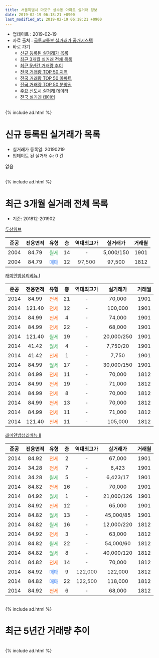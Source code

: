 ```yaml
---
title: 서울특별시 마포구 상수동 아파트 실거래 정보
date: 2019-02-19 06:18:21 +0900
last_modified_at: 2019-02-19 06:18:21 +0900
---
```


* 업데이트 : 2019-02-19
* 자료 출처 : [국토교통부 실거래가 공개시스템](http://rt.molit.go.kr)
* 바로 가기
    * [신규 등록된 실거래가 목록](#신규-등록된-실거래가-목록)
    * [최근 3개월 실거래 전체 목록](#최근-3개월-실거래-전체-목록)
    * [최근 5년간 거래량 추이](#최근-5년간-거래량-추이)
    * [전국 거래량 TOP 50 지역](https://ayogom.github.io/apt-trade-info/최근-3개월-전국에서-가장-거래가-많이-발생한-지역)
    * [전국 거래량 TOP 50 아파트](https://ayogom.github.io/apt-trade-info/최근-3개월-전국에서-가장-거래가-많이-발생한-아파트)
    * [전국 거래량 TOP 50 분양권](https://ayogom.github.io/apt-trade-info/최근-3개월-전국에서-가장-거래가-많이-발생한-분양권)
    * [주요 신도시 실거래 데이터](https://ayogom.github.io/apt-trade-info/주요-신도시)
    * [전국 실거래 데이터](https://ayogom.github.io/apt-trade-info/전국)
<br>
{% include ad.html %}
<br>

# 신규 등록된 실거래가 목록
* 실거래가 등록일: 20190219
* 업데이트 된 실거래 수: 0 건

없음

<br>
{% include ad.html %}
<br>

# 최근 3개월 실거래 전체 목록
* 기준: 201812-201902


[두산위브](https://search.naver.com/search.naver?query=%EC%84%9C%EC%9A%B8%ED%8A%B9%EB%B3%84%EC%8B%9C+%EB%A7%88%ED%8F%AC%EA%B5%AC+%EC%83%81%EC%88%98%EB%8F%99+%EB%91%90%EC%82%B0%EC%9C%84%EB%B8%8C)

|준공|전용면적|유형|층|역대최고가|실거래가|거래월|
|:---:|:---:|:---:|:---:|:---:|:---:|:---:|
|2004|84.79|<span style="color:#34a853">월세</span>|14|<span style="color:#444444">-</span>|5,000/150|1901|
|2004|84.79|<span style="color:#4285f3">매매</span>|12|<span style="color:#444444">97,500</span>|97,500|1812|

[래미안밤섬리베뉴 Ⅰ](https://search.naver.com/search.naver?query=%EC%84%9C%EC%9A%B8%ED%8A%B9%EB%B3%84%EC%8B%9C+%EB%A7%88%ED%8F%AC%EA%B5%AC+%EC%83%81%EC%88%98%EB%8F%99+%EB%9E%98%EB%AF%B8%EC%95%88%EB%B0%A4%EC%84%AC%EB%A6%AC%EB%B2%A0%EB%89%B4+%E2%85%A0)

|준공|전용면적|유형|층|역대최고가|실거래가|거래월|
|:---:|:---:|:---:|:---:|:---:|:---:|:---:|
|2014|84.99|<span style="color:#ff5a00">전세</span>|21|<span style="color:#444444">-</span>|70,000|1901|
|2014|121.40|<span style="color:#ff5a00">전세</span>|12|<span style="color:#444444">-</span>|100,000|1901|
|2014|84.99|<span style="color:#ff5a00">전세</span>|4|<span style="color:#444444">-</span>|74,000|1901|
|2014|84.99|<span style="color:#ff5a00">전세</span>|22|<span style="color:#444444">-</span>|68,000|1901|
|2014|121.40|<span style="color:#34a853">월세</span>|19|<span style="color:#444444">-</span>|20,000/250|1901|
|2014|41.42|<span style="color:#34a853">월세</span>|4|<span style="color:#444444">-</span>|7,750/20|1901|
|2014|41.42|<span style="color:#ff5a00">전세</span>|1|<span style="color:#444444">-</span>|7,750|1901|
|2014|84.99|<span style="color:#34a853">월세</span>|17|<span style="color:#444444">-</span>|30,000/150|1901|
|2014|84.99|<span style="color:#ff5a00">전세</span>|11|<span style="color:#444444">-</span>|70,000|1812|
|2014|84.99|<span style="color:#ff5a00">전세</span>|19|<span style="color:#444444">-</span>|71,000|1812|
|2014|84.99|<span style="color:#ff5a00">전세</span>|8|<span style="color:#444444">-</span>|70,000|1812|
|2014|84.99|<span style="color:#ff5a00">전세</span>|13|<span style="color:#444444">-</span>|70,000|1812|
|2014|84.99|<span style="color:#ff5a00">전세</span>|11|<span style="color:#444444">-</span>|71,000|1812|
|2014|121.40|<span style="color:#ff5a00">전세</span>|11|<span style="color:#444444">-</span>|105,000|1812|

[래미안밤섬리베뉴 Ⅱ](https://search.naver.com/search.naver?query=%EC%84%9C%EC%9A%B8%ED%8A%B9%EB%B3%84%EC%8B%9C+%EB%A7%88%ED%8F%AC%EA%B5%AC+%EC%83%81%EC%88%98%EB%8F%99+%EB%9E%98%EB%AF%B8%EC%95%88%EB%B0%A4%EC%84%AC%EB%A6%AC%EB%B2%A0%EB%89%B4+%E2%85%A1)

|준공|전용면적|유형|층|역대최고가|실거래가|거래월|
|:---:|:---:|:---:|:---:|:---:|:---:|:---:|
|2014|84.92|<span style="color:#ff5a00">전세</span>|2|<span style="color:#444444">-</span>|67,000|1901|
|2014|34.28|<span style="color:#ff5a00">전세</span>|7|<span style="color:#444444">-</span>|6,423|1901|
|2014|34.28|<span style="color:#34a853">월세</span>|5|<span style="color:#444444">-</span>|6,423/17|1901|
|2014|84.82|<span style="color:#ff5a00">전세</span>|16|<span style="color:#444444">-</span>|70,000|1901|
|2014|84.92|<span style="color:#34a853">월세</span>|1|<span style="color:#444444">-</span>|21,000/126|1901|
|2014|84.92|<span style="color:#ff5a00">전세</span>|12|<span style="color:#444444">-</span>|65,000|1901|
|2014|84.82|<span style="color:#34a853">월세</span>|13|<span style="color:#444444">-</span>|45,000/85|1901|
|2014|84.82|<span style="color:#34a853">월세</span>|16|<span style="color:#444444">-</span>|12,000/220|1812|
|2014|84.92|<span style="color:#ff5a00">전세</span>|3|<span style="color:#444444">-</span>|63,000|1812|
|2014|84.82|<span style="color:#34a853">월세</span>|22|<span style="color:#444444">-</span>|54,000/60|1812|
|2014|84.82|<span style="color:#34a853">월세</span>|8|<span style="color:#444444">-</span>|40,000/120|1812|
|2014|84.82|<span style="color:#ff5a00">전세</span>|14|<span style="color:#444444">-</span>|70,000|1812|
|2014|84.92|<span style="color:#4285f3">매매</span>|9|<span style="color:#444444">122,000</span>|122,000|1812|
|2014|84.82|<span style="color:#4285f3">매매</span>|22|<span style="color:#444444">122,500</span>|118,000|1812|
|2014|84.92|<span style="color:#ff5a00">전세</span>|6|<span style="color:#444444">-</span>|68,000|1812|


<br>
{% include ad.html %}
<br>

# 최근 5년간 거래량 추이


<div style="width:100%;">
    <canvas id="deal_progress" height="200"></canvas>
</div>

<script>
new Chart(document.getElementById("deal_progress"), {
    type: 'line',
    data: {
        labels: ['201402','201403','201404','201405','201406','201407','201408','201409','201410','201411','201412','201501','201502','201503','201504','201505','201506','201507','201508','201509','201510','201511','201512','201601','201602','201603','201604','201605','201606','201607','201608','201609','201610','201611','201612','201701','201702','201703','201704','201705','201706','201707','201708','201709','201710','201711','201712','201801','201802','201803','201804','201805','201806','201807','201808','201809','201810','201811','201812','201901','201902'],
        datasets: [{
            label: '매매',
            pointRadius: 1,
            data: [1, 1, 1, 1, 1, 1, 4, 1, 2, 2, 4, 5, 6, 9, 9, 4, 8, 6, 6, 5, 8, 7, 3, 3, 2, 4, 3, 4, 10, 10, 11, 19, 14, 8, 3, 2, 6, 5, 10, 13, 18, 12, 2, 6, 4, 5, 9, 11, 6, 3, 2, 1, 1, 2, 19, 3, 1, 1, 3, 0, 0],
            borderColor: "rgba(255, 201, 14, 1)",
            backgroundColor: "rgba(255, 201, 14, 0.5)",
            fill: false,
            lineTension: 0
        },{
            label: '전월세',
            pointRadius: 1,
            data: [6, 4, 3, 1, 3, 6, 17, 10, 24, 76, 53, 15, 12, 7, 6, 7, 2, 4, 3, 3, 2, 3, 6, 7, 4, 11, 4, 10, 8, 3, 10, 18, 19, 19, 25, 21, 20, 10, 7, 8, 7, 9, 4, 15, 2, 10, 6, 11, 9, 8, 4, 4, 3, 7, 6, 9, 14, 16, 12, 16, 0],
            borderColor: "rgba(0, 141, 185, 1)",
            backgroundColor: "rgba(0, 141, 185, 0.5)",
            fill: false,
            lineTension: 0
        }
        ]
    },
    options: {
        responsive: true,
        title: {
            display: false
        },
        tooltips: {
            mode: 'index',
            intersect: false
        },
        hover: {
            mode: 'nearest',
            intersect: true
        },
        scales: {
            xAxes: [{
                display: true,
                scaleLabel: {
                    display: true,
                    labelString: '년/월'
                }
            }],
            yAxes: [{
                display: true,
                ticks: {
                    suggestedMin: 0,
                },
                scaleLabel: {
                    display: true,
                    labelString: '실거래 수'
                }
            }]
        }
    }
});

</script>


<br>
{% include ad.html %}
<br>

